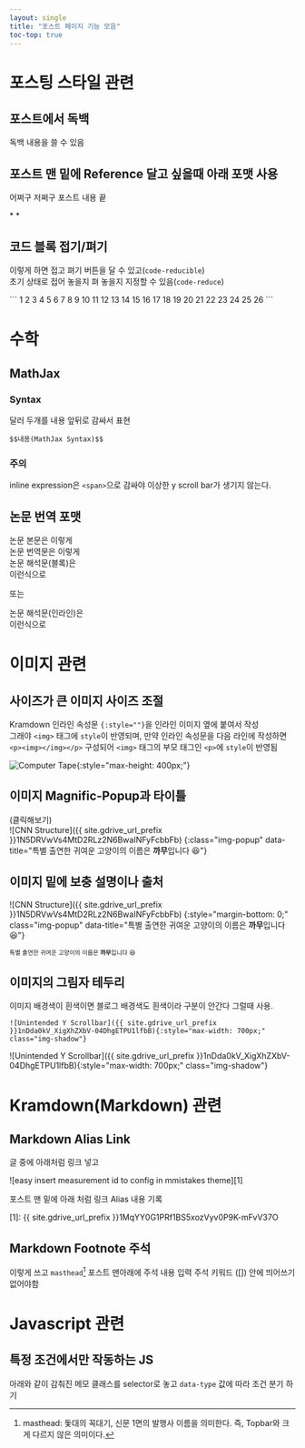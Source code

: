 ```yaml
---
layout: single
title: "포스트 페이지 기능 모음"
toc-top: true
---
```


# 포스팅 스타일 관련
## 포스트에서 독백

<div class="md-monologue" markdown=1>
독백 내용을 쓸 수 있음
</div>

## 포스트 맨 밑에 Reference 달고 싶을때 아래 포맷 사용

어쩌구 저쩌구 포스트 내용 끝

<div class="md-reference" markdown=1>
* <https://towardsdatascience.com/a-comprehensive-introduction-to-different-types-of-convolutions-in-deep-learning-669281e58215#:~:text=A%20%E2%80%9CKernel%E2%80%9D%20refers%20to%20a,is%20a%20collection%20of%20kernels.>
* <http://taewan.kim/post/cnn/>
</div>

## 코드 블록 접기/펴기

이렇게 하면 접고 펴기 버튼을 달 수 있고(`code-reducible`)<br/>
초기 상태로 접어 놓을지 펴 놓을지 지정할 수 있음(`code-reduce`)

<div class="code-reducible code-reduce" markdown="1">
```
1
2
3
4
5
6
7
8
9
10
11
12
13
14
15
16
17
18
19
20
21
22
23
24
25
26
```
</div>

# 수학

## MathJax

### Syntax

달러 두개를 내용 앞뒤로 감싸서 표현

`$$내용(MathJax Syntax)$$`

### 주의

inline expression은 `<span>`으로 감싸야 이상한 y scroll bar가 생기지 않는다.

## 논문 번역 포맷

<div class="md-paper-origin">
논문 본문은 이렇게
</div>

<div class="md-paper-translated">
논문 번역문은 이렇게
</div>

<div class="md-paper-interpreted">
논문 해석문(블록)은<br/>
이런식으로
</div>

또는

<span class="md-paper-interpreted">
논문 해석문(인라인)은<br/>
이런식으로
</span>

# 이미지 관련

## 사이즈가 큰 이미지 사이즈 조절

Kramdown 인라인 속성문 `{:style=""}`을 인라인 이미지 옆에 붙여서 작성<br/>
그래야 `<img>` 태그에 `style`이 반영되며, 만약 인라인 속성문을 다음 라인에 작성하면
`<p><img></img></p>` 구성되어 `<img>` 태그의 부모 태그인 `<p>`에 `style`이 반영됨

![Computer Tape](http://www.columbia.edu/cu/computinghistory/701-tape.gif){:style="max-height: 400px;"}

## 이미지 Magnific-Popup과 타이틀

(클릭해보기)<br/>
![CNN Structure]({{ site.gdrive_url_prefix }}1N5DRVwVs4MtD2RLz2N6BwaINFyFcbbFb)
{:class="img-popup" data-title="특별 출연한 귀여운 고양이의 이름은 <strong>까무</strong>입니다 😆"}

## 이미지 밑에 보충 설명이나 출처

![CNN Structure]({{ site.gdrive_url_prefix }}1N5DRVwVs4MtD2RLz2N6BwaINFyFcbbFb)
{:style="margin-bottom: 0;" class="img-popup" data-title="특별 출연한 귀여운 고양이의 이름은 <strong>까무</strong>입니다 😆"}
<div style="font-size: .75em;" markdown=1>
특별 출연한 귀여운 고양이의 이름은 <strong>까무</strong>입니다 😆
</div>

## 이미지의 그림자 테두리

이미지 배경색이 흰색이면 블로그 배경색도 흰색이라 구분이 안간다 그럴때 사용.

`![Unintended Y Scrollbar]({{ site.gdrive_url_prefix }}1nDda0kV_XigXhZXbV-04DhgETPU1lfbB){:style="max-width: 700px;" class="img-shadow"}`

![Unintended Y Scrollbar]({{ site.gdrive_url_prefix }}1nDda0kV_XigXhZXbV-04DhgETPU1lfbB){:style="max-width: 700px;" class="img-shadow"}

# Kramdown(Markdown) 관련
## Markdown Alias Link

글 중에 아래처럼 링크 넣고

![easy insert measurement id to config in mmistakes theme][1]

포스트 맨 밑에 아래 처럼 링크 Alias 내용 기록

[1]: {{ site.gdrive_url_prefix }}1MqYY0G1PRf1BS5xozVyv0P9K-mFvV37O

## Markdown Footnote 주석

이렇게 쓰고 `masthead`[^masthead] 포스트 맨아래에 주석 내용 입력
주석 키워드 ([]) 안에 띄어쓰기 없어야함

[^masthead]: masthead: 돛대의 꼭대기, 신문 1면의 발행사 이름을 의미한다. 즉, Topbar와 크게 다르지 않은 의미이다.

# Javascript 관련

## 특정 조건에서만 작동하는 JS

아래와 같이 감춰진 메모 클래스를 selector로 놓고 `data-type` 값에 따라 조건 분기 하기

<div class="memo" hidden data-type="toc"></div>
